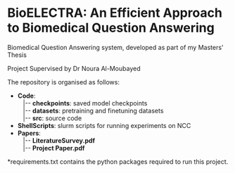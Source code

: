 # BioELECTRA: An Efficient Approach to Biomedical Question Answering

Biomedical Question Answering system, developed as part of my Masters' Thesis

Project Supervised by Dr Noura Al-Moubayed

The repository is organised as follows:
- **Code**:<br />
    &nbsp;&nbsp;&nbsp;|-- **checkpoints**: saved model checkpoints<br />
    &nbsp;&nbsp;&nbsp;|-- **datasets**: pretraining and finetuning datasets<br />
    &nbsp;&nbsp;&nbsp;|-- **src**: source code<br />
- **ShellScripts**: slurm scripts for running experiments on NCC
- **Papers**:<br />
    &nbsp;&nbsp;&nbsp;|-- **LiteratureSurvey.pdf**<br />
    &nbsp;&nbsp;&nbsp;|-- **Project Paper.pdf**<br />
  
*requirements.txt contains the python packages required to run this project.